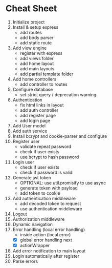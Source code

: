 # Cheat Sheet

1. Initialize project
2. Install & setup express
   - add routes
   - add body parser
   - add static route
3. Add view engine
   - register with express
   - add views folder
   - add home layout
   - add main layouts
   - add partial template folder
4. Add home controllers
   - add controller to routes
5. Configure database
   - set strict query / deprecation warning
6. Authentication
   - fix html links in layout
   - add auth controller
   - add register page
   - add login page
7. Add User model
8. Add auth service
9. Install bcrypt and cookie-parser and configure
10. Register user
    - validate repeat password
    - check if user exists
    - use bcrypt to hash password
11. Login user
    - check if user exists
    - check if password is valid
12. Generate jwt token
    - OPTIONAL: use util.promisify to use async
    - generate token with payload
    - add token to cookie
13. Add authentication middleware
    - add decoded token to request
    - use authentication middleware
14. Logout
15. Authorization middleware
16. Dynamic navigation
17. Error handling (local error handling)
    - inside action (local error)
    - [x] global error handling next
    - [x] actionWrapper
18. Add error notification to main layout
19. Login automatically after register
20. Parse errors
